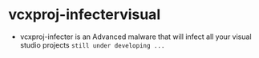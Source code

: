 # vcxproj-infectervisual 
* vcxproj-infecter  is an Advanced malware that will infect all your visual studio projects `still under developing ...`
